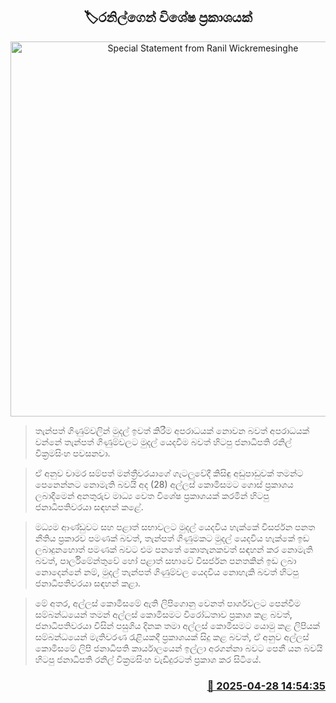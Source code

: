 <p align='center'><b><h2 align='center' title='Special Statement from Ranil Wickremesinghe'>🏷රනිල්ගෙන් විශේෂ ප්‍රකාශයක්</h2></b></p>
<p align='center'><img src='https://helakuru.sgp1.cdn.digitaloceanspaces.com/esana/images/lib/ranil-batalanda-statment.jpg' width='600' alt='Special Statement from Ranil Wickremesinghe'></p>

> ‍තැන්පත් ගිණුම්වලින් මුදල් ඉවත් කිරීම අපරාධයක් නොවන බවත් අපරාධයක් වන්නේ තැන්පත් ගිණුම්වලට මුදල් යෙදවීම බවත් හිටපු ජනාධිපති රනිල් වික්‍රමසිංහ පවසනවා.

> ඒ අනුව චාමර සම්පත් මන්ත්‍රීවරයාගේ ගැටලුවේදී කිසිඳු අඩුපාඩුවක් තමන්ට පෙනෙන්නට නොමැති බවයි අද (28) අල්ලස් කොමිසමට ගොස් ප්‍රකාශය ලබාදීමෙන් අනතුරුව මාධ්‍ය වෙත විශේෂ ප්‍රකාශයක් කරමින් හිටපු ජනාධිපතිවරයා සඳහන් කළේ.

> මධ්‍යම ආණ්ඩුවට සහ පළාත් සභාවලට මුදල් යෙදවිය හැක්කේ විසර්ජන පනත නීතිය ප්‍රකාරව පමණක් බවත්, තැන්පත් ගිණුමකට මුදල් යෙදවිය හැක්කේ ඉඩ ලබාදුනහොත් පමණක් බවට එම පනතේ කොතැනකවත් සඳහන් කර නොමැති බවත්, පාර්ලිමේන්තුවේ හෝ පළාත් සභාවේ විසර්ජන පනතකින් ඉඩ ලබා නොදෙන්නේ නම්, මුදල් තැන්පත් ගිණුම්වල යෙදවිය නොහැකි බවත් හිටපු ජනාධිපතිවරයා සඳහන් කළා.

> මේ අතර, අල්ලස් කොමිසමේ ඇති ලිපිගොනු වෙනත් පාර්ශවලට පෙන්වීම සම්බන්ධයෙන් තමන් අල්ලස් කොමිසමට විරෝධතාව ප්‍රකාශ කළ බවත්, ජනාධිපතිවරයා විසින් පසුගිය දිනක තමා අල්ලස් කොමිසමට යොමු කළ ලිපියක් සම්බන්ධයෙන් මැතිවරණ රැළියකදී ප්‍රකාශයක් සිදු කළ බවත්, ඒ අනුව අල්ලස් කොමිසමේ ලිපි ජනාධිපති කාර්යාලයෙන් ඉල්ලා අරගන්නා බවට පෙනී යන බවයි හිටපු ජනාධිපති රනිල් වික්‍රමසිංහ වැඩිදුරටත් ප්‍රකාශ කර සිටියේ.



<h3 align='right'><a href='https://www.helakuru.lk/esana/p/109629/'>📅 2025-04-28 14:54:35</a></h3>
